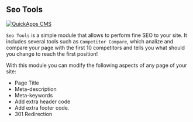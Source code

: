 ## Seo Tools

[![QuickApps CMS](https://raw.github.com/QuickAppsCMS/QuickApps-CMS-Docs/1.x/img/logo.png)](http://www.quickappscms.org)

`Seo Tools` is a simple module that allows to perform fine SEO to your site.
It includes several tools such as `Competitor Compare`, which analize and compare your page with the first 10 competitors and tells
you what should you change to reach the first position!

With this module you can modify the following aspects of any page of your site:

* Page Title
* Meta-description
* Meta-keywords
* Add extra header code
* Add extra footer code.
* 301 Redirection 